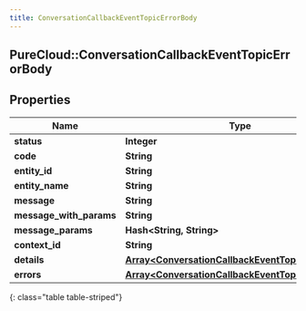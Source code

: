 ```yaml
---
title: ConversationCallbackEventTopicErrorBody
---
```

## PureCloud::ConversationCallbackEventTopicErrorBody

## Properties

|Name | Type | Description | Notes|
|------------ | ------------- | ------------- | -------------|
| **status** | **Integer** |  | [optional] |
| **code** | **String** |  | [optional] |
| **entity_id** | **String** |  | [optional] |
| **entity_name** | **String** |  | [optional] |
| **message** | **String** |  | [optional] |
| **message_with_params** | **String** |  | [optional] |
| **message_params** | **Hash&lt;String, String&gt;** |  | [optional] |
| **context_id** | **String** |  | [optional] |
| **details** | [**Array&lt;ConversationCallbackEventTopicDetail&gt;**](ConversationCallbackEventTopicDetail.html) |  | [optional] |
| **errors** | [**Array&lt;ConversationCallbackEventTopicErrorBody&gt;**](ConversationCallbackEventTopicErrorBody.html) |  | [optional] |
{: class="table table-striped"}


